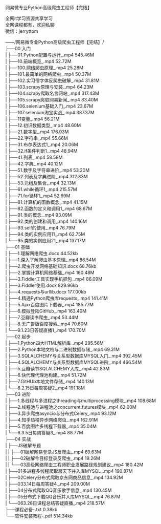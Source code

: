 网易微专业Python高级爬虫工程师【完结】

全网it学习资源共享学习<br>全网课程都有，欢迎私聊<br>微信：jerryttom<br>

——/网易微专业Python高级爬虫工程师【完结】/<br> ├──00 入门<br> | ├──01.Python配置与运行_.mp4 545.46M<br> | ├──10.前端概览_.mp4 52.72M<br> | ├──100.网络爬虫原理_.mp4 25.28M<br> | ├──101.最简单的网络爬虫_.mp4 50.37M<br> | ├──102.实习僧字体反爬虫破解_.mp4 31.81M<br> | ├──103.scrapy原理与安装_.mp4 64.23M<br> | ├──104.scrapy爬取名言网站_.mp4 317.43M<br> | ├──105.scrapy爬取网易新闻_.mp4 83.40M<br> | ├──106.selenium基础入门_.mp4 23.67M<br> | ├──107.selenium淘宝实战_.mp4 387.37M<br> | ├──11变量_.mp4 56.21M<br> | ├──12.初识数据类型_.mp4 48.60M<br> | ├──21.数字型_.mp4 176.03M<br> | ├──22.字符串_.mp4 55.66M<br> | ├──31.布尔表达式1_.mp4 20.06M<br> | ├──32.if条件判断1_.mp4 48.94M<br> | ├──41.列表_.mp4 58.58M<br> | ├──42.字典_.mp4 40.12M<br> | ├──51.数字及字符串进阶_.mp4 53.20M<br> | ├──52.列表及字典进阶_.mp4 312.83M<br> | ├──53.元组及集合_.mp4 32.13M<br> | ├──61.while循环1_.mp4 215.57M<br> | ├──71.for循环1_.mp4 52.69M<br> | ├──81.计算机的函数概念_.mp4 41.15M<br> | ├──82.函数的定义和调用1_.mp4 68.67M<br> | ├──91.类的概念_.mp4 93.09M<br> | ├──92.类的创建和调用_.mp4 140.16M<br> | ├──93.self的使用_.mp4 76.79M<br> | ├──94.类的实例应用11_.mp4 62.75M<br> | └──95.类的实例应用21_.mp4 137.17M<br> ├──01 基础<br> | ├──1.理解网络爬虫.docx 44.52kb<br> | ├──1.深入了解爬虫基本原理_.mp4 86.54M<br> | ├──2.爬虫开发网络基础知识.docx 68.76kb<br> | ├──2.掌握计算机网络基础_.mp4 160.48M<br> | ├──3.Fiddler工具实现手机抓包_.mp4 86.09M<br> | ├──3.Fiddler使用.docx 829.96kb<br> | ├──4.requests与urllib.docx 177.00kb<br> | ├──4.精通Python爬虫库requests_.mp4 141.41M<br> | ├──5.Ajax百度图片下载器_.mp4 185.77M<br> | ├──6.模拟登陆GitHub_.mp4 163.40M<br> | ├──7.豆瓣读书爬虫_.mp4 53.44M<br> | ├──8.无广告版百度搜索_.mp4 70.60M<br> | └──9.1.23日答疑直播1_.mp4 170.70M<br> ├──02 起步<br> | ├──1.Python四大HTML解析库_.mp4 295.56M<br> | ├──2.Python本地文档与二进制数据存储_.mp4 69.31M<br> | ├──3.SQLALCHEMY与关系型数据库MYSQL入门_.mp4 392.45M<br> | ├──4.SQLALCHEMY与关系型数据库MYSQL进阶_.mp4 466.54M<br> | ├──5.豆瓣读书SQLALCHEMY入库_.mp4 42.83M<br> | ├──6.快代理代理池构建_.mp4 51.72M<br> | ├──7.GitHUb本地文件存储_.mp4 140.13M<br> | └──8.2.15日每周答疑2_.mp4 191.18M<br> ├──03 进阶<br> | ├──1.多线程与多进程之threading与multiprocessing模块_.mp4 108.68M<br> | ├──2.线程池与进程池之concurrent.futures模块_.mp4 62.00M<br> | ├──3.异步爬虫asyncio与分布式Celery_.mp4 93.12M<br> | ├──4.知乎热榜异步网络爬虫_.mp4 162.91M<br> | ├──5.百度图片多线程下载器_.mp4 35.04M<br> | └──6.3.5日每周答疑3_.mp4 88.77M<br> ├──04 实战<br> | ├──JS破解专题<br> | | ├──01破解网易登录JS反爬虫_.mp4 69.63M<br> | | ├──02破解今目标登录反爬虫_.mp4 19.26M<br> | | └──03高级网络爬虫工程师职业发展路径规划建议_.mp4 180.42M<br> | ├──01多进程多线程爬取房天下并入库MYSQL_.mp4 190.87M<br> | ├──02Celery分布式爬取京东网商品信息_.mp4 134.92M<br> | ├──033.14日每周答疑4_.mp4 209.00M<br> | ├──04分布式爬取QQ音乐歌手信息_.mp4 130.45M<br> | ├──05分布式下载QQ音乐并入库MYSQL_.mp4 76.87M<br> | └──063.28日课程总结答疑直播_.mp4 218.57M<br> ├──课程必备-.txt 0.38kb<br> └──软件安装教程-.pdf 514.34kb